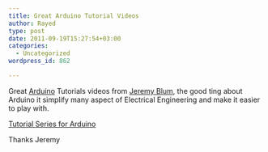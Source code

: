 ```yaml
---
title: Great Arduino Tutorial Videos
author: Rayed
type: post
date: 2011-09-19T15:27:54+03:00
categories:
  - Uncategorized
wordpress_id: 862

---
```

<p>Great <a href="http://www.arduino.cc/">Arduino</a> Tutorials videos from <a href="http://jeremyblum.com/">Jeremy Blum</a>, the good ting about Arduino it simplify many aspect of Electrical Engineering and make it easier to play with.</p>
<p><a href="http://www.youtube.com/playlist?list=PLA567CE235D39FA84">Tutorial Series for Arduino</a></p>
<p>Thanks Jeremy</p>
